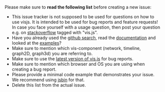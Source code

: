 Please make sure to **read the following list** before creating a new issue:

-   This issue tracker is not supposed to be used for questions on how to use visjs. It is intended to be used for bug reports and feature requests! In case you face yourself with a usage question, then post your question e.g. on [stackoverflow](https://stackoverflow.com/questions/tagged/vis.js) tagged with "vis.js".
-   Have you already used the [github search](https://github.com/almende/vis/issues), read the [documentation](http://visjs.org/) and looked at the [examples](https://github.com/almende/vis/tree/develop/examples)?
-   Make sure to mention which vis-component (network, timeline, graph2D, graph3d) you are referring to.
-   Make sure to use the [latest version of vis.js](https://cdnjs.com/libraries/vis) for bug reports.
-   Make sure to mention which browser and OS you are using when creating a bug report.
-   Please provide a minimal code example that demonstrates your issue. We recommend using [jsbin](jsbin.com) for that.
-   Delete this list from the actual issue.
